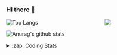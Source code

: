 ### Hi there 👋

<!--
**tao8687/tao8687** is a ✨ _special_ ✨ repository because its `README.md` (this file) appears on your GitHub profile.

Here are some ideas to get you started:

- 🔭 I’m currently working on ...
- 🌱 I’m currently learning ...
- 👯 I’m looking to collaborate on ...
- 🤔 I’m looking for help with ...
- 💬 Ask me about ...
- 📫 How to reach me: ...
- 😄 Pronouns: ...
- ⚡ Fun fact: ...
-->

<img align='right' src="https://media.giphy.com/media/M9gbBd9nbDrOTu1Mqx/giphy.gif" width="240">

  
![Top Langs](https://github-readme-stats.vercel.app/api/top-langs/?username=tao8687&layout=compact&title_color=23238E&text_color=A67D3D)

![Anurag's github stats](https://github-readme-stats.vercel.app/api?username=tao8687&show_icons=true&&text_color=A67D3D&title_color=23238E&show_icons=false&count_private=true&hide=stars)

<details>
  <summary>:zap: Coding Stats</summary>
  <br>
    
<!--START_SECTION:waka-->
![Code Time](http://img.shields.io/badge/Code%20Time-923%20hrs%2025%20mins-blue)

![Profile Views](http://img.shields.io/badge/Profile%20Views-3-blue)

**🐱 My GitHub Data** 

> 🏆 42 Contributions in the Year 2023
 > 
> 📦 1.5 MB Used in GitHub's Storage 
 > 
> 🚫 Not Opted to Hire
 > 
> 📜 49 Public Repositories 
 > 
> 🔑 23 Private Repositories  
 > 
**I'm an Early 🐤** 

```text
🌞 Morning      117 commits       ██████████████████░░░░░░░   71.78 % 
🌆 Daytime       23 commits       ███░░░░░░░░░░░░░░░░░░░░░░   14.11 % 
🌃 Evening       23 commits       ███░░░░░░░░░░░░░░░░░░░░░░   14.11 % 
🌙 Night          0 commits       ░░░░░░░░░░░░░░░░░░░░░░░░░   00.00 % 

```
📅 **I'm Most Productive on Monday** 

```text
Monday          31 commits       ████░░░░░░░░░░░░░░░░░░░░░   19.02 % 
Tuesday         25 commits       ███░░░░░░░░░░░░░░░░░░░░░░   15.34 % 
Wednesday       24 commits       ███░░░░░░░░░░░░░░░░░░░░░░   14.72 % 
Thursday        20 commits       ███░░░░░░░░░░░░░░░░░░░░░░   12.27 % 
Friday          29 commits       ████░░░░░░░░░░░░░░░░░░░░░   17.79 % 
Saturday        17 commits       ██░░░░░░░░░░░░░░░░░░░░░░░   10.43 % 
Sunday          17 commits       ██░░░░░░░░░░░░░░░░░░░░░░░   10.43 % 

```


📊 **This Week I Spent My Time On** 

```text
⌚︎ Time Zone: Asia/Shanghai

💬 Programming Languages: 
C                        3 hrs 8 mins        █████████████░░░░░░░░░░░░   54.68 % 
Other                    55 mins             ████░░░░░░░░░░░░░░░░░░░░░   16.02 % 
Python                   47 mins             ███░░░░░░░░░░░░░░░░░░░░░░   13.79 % 
Markdown                 35 mins             ██░░░░░░░░░░░░░░░░░░░░░░░   10.30 % 
Kconfig                  9 mins              ░░░░░░░░░░░░░░░░░░░░░░░░░   02.82 % 

🔥 Editors: 
VS Code                  5 hrs 45 mins       █████████████████████████   100.00 % 

🐱‍💻 Projects: 
VC0768_platform_rtthread 2 hrs 37 mins       ███████████░░░░░░░░░░░░░░   45.49 % 
rt-thread                1 hr 32 mins        ██████░░░░░░░░░░░░░░░░░░░   26.64 % 
TS0845_5.0               1 hr 3 mins         ████░░░░░░░░░░░░░░░░░░░░░   18.49 % 
sylixOS                  32 mins             ██░░░░░░░░░░░░░░░░░░░░░░░   09.38 % 

💻 Operating System: 
Linux                    5 hrs 45 mins       █████████████████████████   100.00 % 

```

**I Mostly Code in Python** 

```text
Python                   9 repos             ████████░░░░░░░░░░░░░░░░░   32.14 % 
C++                      6 repos             █████░░░░░░░░░░░░░░░░░░░░   21.43 % 
C                        5 repos             ████░░░░░░░░░░░░░░░░░░░░░   17.86 % 
Shell                    2 repos             █░░░░░░░░░░░░░░░░░░░░░░░░   07.14 % 
JavaScript               2 repos             █░░░░░░░░░░░░░░░░░░░░░░░░   07.14 % 

```


**Timeline**

![Chart not found](https://raw.githubusercontent.com/tao8687/tao8687/master/charts/bar_graph.png) 


 Last Updated on 10/02/2023 01:45:04 UTC
<!--END_SECTION:waka-->
</details>
